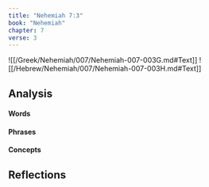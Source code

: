 ```yaml
---
title: "Nehemiah 7:3"
book: "Nehemiah"
chapter: 7
verse: 3
---
```

![[/Greek/Nehemiah/007/Nehemiah-007-003G.md#Text]]
![[/Hebrew/Nehemiah/007/Nehemiah-007-003H.md#Text]]

## Analysis

#### Words

#### Phrases

#### Concepts

## Reflections
